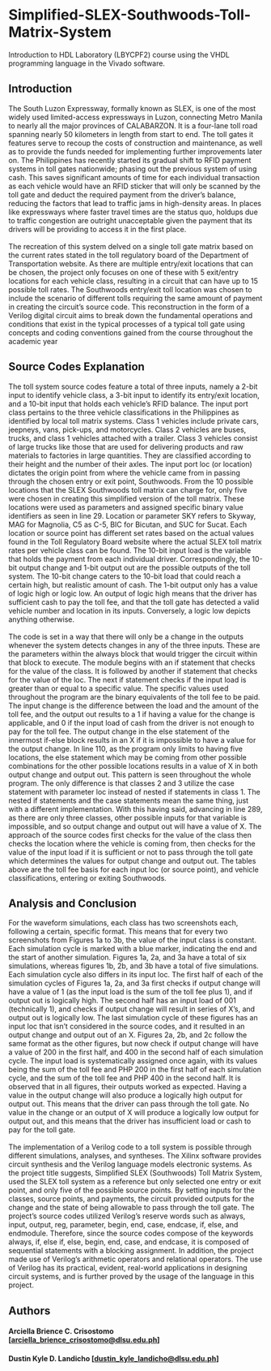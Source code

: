 # Simplified-SLEX-Southwoods-Toll-Matrix-System
Introduction to HDL Laboratory (LBYCPF2) course using the VHDL programming language in the Vivado software.

## Introduction
The South Luzon Expressway, formally known as SLEX, is one of the most widely used 
limited-access expressways in Luzon, connecting Metro Manila to nearly all the major provinces 
of CALABARZON. It is a four-lane toll road spanning nearly 50 kilometers in length from start 
to end. The toll gates it features serve to recoup the costs of construction and maintenance, as well 
as to provide the funds needed for implementing further improvements later on. The Philippines 
has recently started its gradual shift to RFID payment systems in toll gates nationwide; phasing 
out the previous system of using cash. This saves significant amounts of time for each individual 
transaction as each vehicle would have an RFID sticker that will only be scanned by the toll gate 
and deduct the required payment from the driver’s balance, reducing the factors that lead to traffic 
jams in high-density areas. In places like expressways where faster travel times are the status quo, 
holdups due to traffic congestion are outright unacceptable given the payment that its drivers will 
be providing to access it in the first place.<br/><br/>
The recreation of this system delved on a single toll gate matrix based on the current rates 
stated in the toll regulatory board of the Department of Transportation website. As there are 
multiple entry/exit locations that can be chosen, the project only focuses on one of these with 5 
exit/entry locations for each vehicle class, resulting in a circuit that can have up to 15 possible toll 
rates. The Southwoods entry/exit toll location was chosen to include the scenario of different tolls 
requiring the same amount of payment in creating the circuit’s source code. This reconstruction in 
the form of a Verilog digital circuit aims to break down the fundamental operations and conditions 
that exist in the typical processes of a typical toll gate using concepts and coding conventions 
gained from the course throughout the academic year

## Source Codes Explanation
The toll system source codes feature a total of three inputs, namely a 2-bit input to identify 
vehicle class, a 3-bit input to identify its entry/exit location, and a 10-bit input that holds each 
vehicle’s RFID balance. The input port class pertains to the three vehicle classifications in the 
Philippines as identified by local toll matrix systems. Class 1 vehicles include private cars, 
jeepneys, vans, pick-ups, and motorcycles. Class 2 vehicles are buses, trucks, and class 1 vehicles 
attached with a trailer. Class 3 vehicles consist of large trucks like those that are used for delivering 
products and raw materials to factories in large quantities. They are classified according to their 
height and the number of their axles. The input port loc (or location) dictates the origin point from 
where the vehicle came from in passing through the chosen entry or exit point, Southwoods. From 
the 10 possible locations that the SLEX Southwoods toll matrix can charge for, only five were 
chosen in creating this simplified version of the toll matrix. These locations were used as 
parameters and assigned specific binary value identifiers as seen in line 29. Location or parameter 
SKY refers to Skyway, MAG for Magnolia, C5 as C-5, BIC for Bicutan, and SUC for Sucat. Each 
location or source point has different set rates based on the actual values found in the Toll 
Regulatory Board website where the actual SLEX toll matrix rates per vehicle class can be found. 
The 10-bit input load is the variable that holds the payment from each individual driver. 
Correspondingly, the 10-bit output change and 1-bit output out are the possible outputs of the toll 
system. The 10-bit change caters to the 10-bit load that could reach a certain high, but realistic 
amount of cash. The 1-bit output only has a value of logic high or logic low. An output of logic 
high means that the driver has sufficient cash to pay the toll fee, and that the toll gate has detected 
a valid vehicle number and location in its inputs. Conversely, a logic low depicts anything 
otherwise.<br/><br/>
The code is set in a way that there will only be a change in the outputs whenever the system 
detects changes in any of the three inputs. These are the parameters within the always block that 
would trigger the circuit within that block to execute. The module begins with an if statement that 
checks for the value of the class. It is followed by another if statement that checks for the value of 
the loc. The next if statement checks if the input load is greater than or equal to a specific value. 
The specific values used throughout the program are the binary equivalents of the toll fee to be 
paid. The input change is the difference between the load and the amount of the toll fee, and the 
output out results to a 1 if having a value for the change is applicable, and 0 if the input load of 
cash from the driver is not enough to pay for the toll fee. The output change in the else statement 
of the innermost if-else block results in an X if it is impossible to have a value for the output 
change. In line 110, as the program only limits to having five locations, the else statement which 
may be coming from other possible combinations for the other possible locations results in a value 
of X in both output change and output out. This pattern is seen throughout the whole program. The 
only difference is that classes 2 and 3 utilize the case statement with parameter loc instead of nested 
if statements in class 1. The nested if statements and the case statements mean the same thing, just 
with a different implementation. With this having said, advancing in line 289, as there are only 
three classes, other possible inputs for that variable is impossible, and so output change and output 
out will have a value of X. The approach of the source codes first checks for the value of the class 
then checks the location where the vehicle is coming from, then checks for the value of the input 
load if it is sufficient or not to pass through the toll gate which determines the values for output 
change and output out. The tables above are the toll fee basis for each input loc (or source point), 
and vehicle classifications, entering or exiting Southwoods.

## Analysis and Conclusion
For the waveform simulations, each class has two screenshots each, following a certain, 
specific format. This means that for every two screenshots from Figures 1a to 3b, the value of the 
input class is constant. Each simulation cycle is marked with a blue marker, indicating the end and 
the start of another simulation. Figures 1a, 2a, and 3a have a total of six simulations, whereas 
figures 1b, 2b, and 3b have a total of five simulations. Each simulation cycle also differs in its 
input loc. The first half of each of the simulation cycles of Figures 1a, 2a, and 3a first checks if 
output change will have a value of 1 (as the input load is the sum of the toll fee plus 1), and if 
output out is logically high. The second half has an input load of 001 (technically 1), and checks 
if output change will result in series of X’s, and output out is logically low. The last simulation 
cycle of these figures has an input loc that isn’t considered in the source codes, and it resulted in 
an output change and output out of an X. Figures 2a, 2b, and 2c follow the same format as the 
other figures, but now check if output change will have a value of 200 in the first half, and 400 in 
the second half of each simulation cycle. The input load is systematically assigned once again, 
with its values being the sum of the toll fee and PHP 200 in the first half of each simulation cycle, 
and the sum of the toll fee and PHP 400 in the second half. It is observed that in all figures, their 
outputs worked as expected. Having a value in the output change will also produce a logically high 
output for output out. This means that the driver can pass through the toll gate. No value in the 
change or an output of X will produce a logically low output for output out, and this means that 
the driver has insufficient load or cash to pay for the toll gate. <br/><br/>
The implementation of a Verilog code to a toll system is possible through different 
simulations, analyses, and syntheses. The Xilinx software provides circuit synthesis and the 
Verilog language models electronic systems. As the project title suggests, Simplified SLEX 
(Southwoods) Toll Matrix System, used the SLEX toll system as a reference but only selected one 
entry or exit point, and only five of the possible source points. By setting inputs for the classes, 
source points, and payments, the circuit provided outputs for the change and the state of being 
allowable to pass through the toll gate. The project’s source codes utilized Verilog’s reserve words 
such as always, input, output, reg, parameter, begin, end, case, endcase, if, else, and endmodule. 
Therefore, since the source codes compose of the keywords always, if, else if, else, begin, end, 
case, and endcase, it is composed of sequential statements with a blocking assignment. In addition, 
the project made use of Verilog’s arithmetic operators and relational operators. The use of Verilog 
has its practical, evident, real-world applications in designing circuit systems, and is further proved 
by the usage of the language in this project.

## Authors

#### Arciella Brience C. Crisostomo [arciella_brience_crisostomo@dlsu.edu.ph]

#### Dustin Kyle D. Landicho [dustin_kyle_landicho@dlsu.edu.ph]
